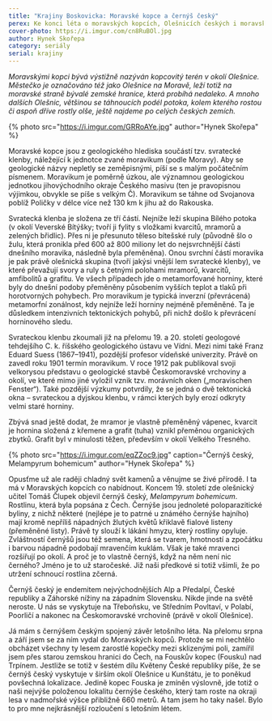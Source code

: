 ```yaml
---
title: "Krajiny Boskovicka: Moravské kopce a černýš český"
perex: Ke konci léta o moravských kopcích, Olešnicích českých i moravských, a černýši se žlutými květy.
cover-photo: https://i.imgur.com/cn8RuBOl.jpg
author: Hynek Skořepa
category: seriály
serial: krajiny
---
```


*Moravskými kopci bývá výstižně nazýván kopcovitý terén v okolí Olešnice. Městečko je označováno též jako Olešnice na Moravě, leží totiž na moravské straně bývalé zemské hranice, která probíhá nedaleko. A mnoho dalších Olešnic, většinou se táhnoucích podél potoka, kolem kterého rostou či aspoň dříve rostly olše, ještě najdeme po celých českých zemích.*

{% photo src="https://i.imgur.com/GRRoAYe.jpg" author="Hynek Skořepa" %}

Moravské kopce jsou z geologického hlediska součástí tzv. svratecké klenby, náležející k jednotce zvané moravikum (podle Moravy). Aby se geologické názvy nepletly se zeměpisnými, píší se s malým počátečním písmenem. Moravikum je poměrně úzkou, ale významnou geologickou jednotkou jihovýchodního okraje Českého masivu (ten je pravopisnou výjimkou, obvykle se píše s velkým Č). Moravikum se táhne od Svojanova poblíž Poličky v délce více než 130 km k jihu až do Rakouska.

Svratecká klenba je složena ze tří částí. Nejníže leží skupina Bílého potoka (v okolí Veverské Bítýšky; tvoří ji fylity s vložkami kvarcitů, mramorů a zelených břidlic). Přes ni je přesunuto těleso bítešské ruly (původně šlo o žulu, která pronikla před 600 až 800 miliony let do nejsvrchnější části dnešního moravika, následně byla přeměněna). Onou svrchní částí moravika je pak právě olešnická skupina (tvoří jakýsi vnější lem svratecké klenby), ve které převažují svory a ruly s četnými polohami mramorů, kvarcitů, amfibolitů a grafitu. Ve všech případech jde o metamorfované horniny, které byly do dnešní podoby přeměněny působením vyšších teplot a tlaků při horotvorných pohybech. Pro moravikum je typická inverzní (převrácená) metamorfní zonálnost, kdy nejníže leží horniny nejméně přeměněné. Ta je důsledkem intenzivních tektonických pohybů, při nichž došlo k převrácení horninového sledu.

Svrateckou klenbu zkoumali již na přelomu 19. a 20. století geologové tehdejšího C. k. říšského geologického ústavu ve Vídni. Mezi nimi také Franz Eduard Suess (1867–1941), pozdější profesor vídeňské univerzity. Právě on zavedl roku 1901 termín moravikum. V roce 1912 pak publikoval svoji velkorysou představu o geologické stavbě Českomoravské vrchoviny a okolí, ve které mimo jiné vyložil vznik tzv. morávních oken („moravischen Fenster“). Také pozdější výzkumy potvrdily, že se jedná o dvě tektonická okna – svrateckou a dyjskou klenbu, v rámci kterých byly erozí odkryty velmi staré horniny.

Zbývá snad ještě dodat, že mramor je vlastně přeměněný vápenec, kvarcit je hornina složená z křemene a grafit (tuha) vznikl přeměnou organických zbytků. Grafit byl v minulosti těžen, především v okolí Velkého Tresného.

{% photo src="https://i.imgur.com/eqZZoc9.jpg" caption="Černýš český, Melampyrum bohemicum" author="Hynek Skořepa" %}

Opusťme už ale raději chladný svět kamenů a věnujme se živé přírodě. I ta má v Moravských kopcích co nabídnout. Koncem 19. století zde olešnický učitel Tomáš Člupek objevil černýš český, *Melampyrum bohemicum*. Rostlinu, která byla popsána z Čech. Černýše jsou jednoleté poloparazitické byliny, z nichž některé (nejlépe je to patrné u známého černýše hajního) mají kromě nepříliš nápadných žlutých květů křiklavě fialové listeny (přeměněné listy). Právě ty slouží k lákání hmyzu, který rostliny opyluje. Zvláštností černýšů jsou též semena, která se tvarem, hmotností a zpočátku i barvou nápadně podobají mravenčím kuklám. Však je také mravenci rozšiřují po okolí. A proč je to vlastně černýš, když na něm není nic černého? Jméno je to už staročeské. Již naši předkové si totiž všimli, že po utržení schnoucí rostlina zčerná.

Černýš český je endemitem nejvýchodnějších Alp a Předalpí, České republiky a Záhorské nížiny na západním Slovensku. Nikde jinde na světě neroste. U nás se vyskytuje na Třeboňsku, ve Středním Povltaví, v Polabí, Poorličí a nakonec na Českomoravské vrchovině (právě v okolí Olešnice).

Já mám s černýšem českým spojený závěr letošního léta. Na přelomu srpna a září jsem se za ním vydal do Moravských kopců. Protože se mi nechtělo obcházet všechny ty lesem zarostlé kopečky mezi sklizenými poli, zamířil jsem přes starou zemskou hranici do Čech, na Fouskův kopec (Fousku) nad Trpínem. Jestliže se totiž v šestém dílu Květeny České republiky píše, že se černýš český vyskytuje v širším okolí Olešnice u Kunštátu, je to poněkud povšechná lokalizace. Jedině kopec Fouska je zmíněn výslovně, jde totiž o naši nejvýše položenou lokalitu černýše českého, který tam roste na okraji lesa v nadmořské výšce přibližně 660 metrů. A tam jsem ho taky našel. Bylo to pro mne nejkrásnější rozloučení s letošním létem.